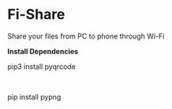 # Fi-Share
Share your files from PC to phone through Wi-Fi

<b>Install Dependencies</b>
<br><p>pip3 install pyqrcode</p>
<br>
<p>pip install pypng</p>

